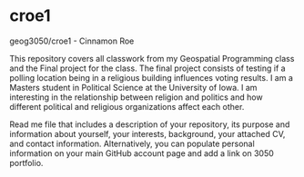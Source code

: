 # croe1
geog3050/croe1 - Cinnamon Roe

This repository covers all classwork from my Geospatial Programming class and the Final project for the class. The final project consists of testing if a polling location being in a religious building influences voting results.
I am a Masters student in Political Science at the University of Iowa. I am interesting in the relationship between religion and politics and how different political and religious organizations affect each other.

Read me file that includes a description of your repository, its purpose and information about yourself, your interests, background, your attached CV, and contact information. Alternatively, you can populate personal information on your main GitHub account page and add a link on 3050 portfolio.
